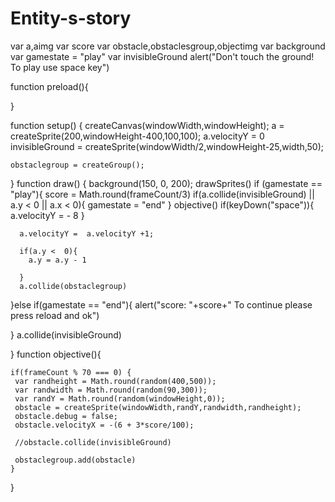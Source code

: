 # Entity-s-story
var a,aimg
var score
var obstacle,obstaclesgroup,objectimg
var background
var gamestate = "play"
var invisibleGround
alert("Don't touch the ground! To play use space key")

function preload(){
   
    
}

function setup() {
    createCanvas(windowWidth,windowHeight);
    a = createSprite(200,windowHeight-400,100,100);
    a.velocityY = 0
    invisibleGround = createSprite(windowWidth/2,windowHeight-25,width,50);
    
    obstaclegroup = createGroup();
 }
 function draw() {
    background(150, 0, 200);
    drawSprites()
  if (gamestate == "play"){
      score = Math.round(frameCount/3)
      if(a.collide(invisibleGround) || a.y < 0 || a.x < 0){
        gamestate = "end"
       }
      objective()
      if(keyDown("space")){
        a.velocityY = - 8
      }
      
      a.velocityY =  a.velocityY +1; 

      if(a.y <  0){
        a.y = a.y - 1
        
      }
      a.collide(obstaclegroup) 

      
   }else if(gamestate == "end"){
    alert("score: "+score+"       To continue please press reload and ok")
    
  }
  a.collide(invisibleGround)
  
}
function objective(){
    
    if(frameCount % 70 === 0) {
     var randheight = Math.round(random(400,500));
     var randwidth = Math.round(random(90,300));
     var randY = Math.round(random(windowHeight,0));
     obstacle = createSprite(windowWidth,randY,randwidth,randheight);
     obstacle.debug = false;
     obstacle.velocityX = -(6 + 3*score/100);
     
     //obstacle.collide(invisibleGround)
    
     obstaclegroup.add(obstacle)
    } 
}   
